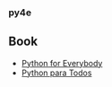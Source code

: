 ### py4e

## Book

- [Python for Everybody](https://www.py4e.com/book)
- [Python para Todos](books/Python-para-Todos.pdf)